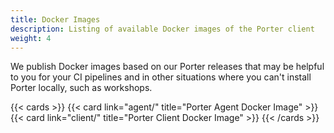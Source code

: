 ```yaml
---
title: Docker Images
description: Listing of available Docker images of the Porter client
weight: 4
---
```


We publish Docker images based on our Porter releases that may be helpful to
you for your CI pipelines and in other situations where you can't install Porter
locally, such as workshops.

{{< cards >}}
{{< card link="agent/" title="Porter Agent Docker Image" >}}
{{< card link="client/" title="Porter Client Docker Image" >}}
{{< /cards >}}
